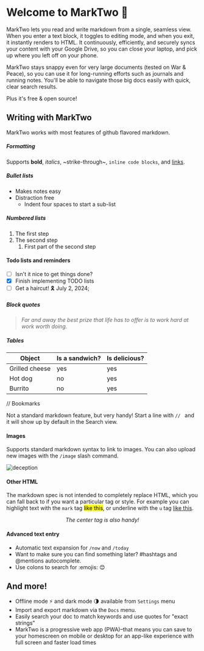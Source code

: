 # Welcome to MarkTwo 🎉

MarkTwo lets you read and write markdown from a single, seamless view. When you enter a text block, it toggles to editing mode, and when you exit, it instantly renders to HTML. It continuously, efficiently, and securely syncs your content with your Google Drive, so you can close your laptop, and pick up where you left off on your phone.

MarkTwo stays snappy even for very large documents (tested on War & Peace), so you can use it for long-running efforts such as journals and running notes. You'll be able to navigate those big docs easily with quick, clear search results.

Plus it's free & open source!

## Writing with MarkTwo
MarkTwo works with most features of github flavored markdown.

##### Formatting
Supports **bold**, _italics_, ~strike-through~, `inline code blocks`, and [links](https://marktwo.app).

##### Bullet lists
-   Makes notes easy
-   Distraction free
    * Indent four spaces to start a sub-list

##### Numbered lists
1. The first step
1. The second step
    1. First part of the second step

#### Todo lists and reminders
- [ ] Isn't it nice to get things done?
- [x] Finish implementing TODO lists
- [ ] Get a haircut! 🎗 July 2, 2024;

##### Block quotes
> _Far and away the best prize that life has to offer is to work hard at work worth doing._

##### Tables

|      Object       |    Is a sandwich?  |   Is delicious?  |
| ----------------- | ------------------ | ---------------  |
| Grilled cheese    |          yes       |      yes         |
| Hot dog           |          no        |      yes         |
| Burrito           |          no        |      yes         |


// Bookmarks

Not a standard markdown feature, but very handy! Start a line with `// ` and it will show up by default in the Search view.

#### Images

Supports standard markdown syntax to link to images. You can also upload new images with the `/image` slash command.

![deception](/img/deception.jpg)

#### Other HTML
The markdown spec is not intended to completely replace HTML, which you can fall back to if you want a particular tag or style. For example you can highlight text with the `mark` tag <mark>like this</mark>, or underline with the `u` tag <u>like this</u>.
<center><em>The center tag is also handy!</em></center>

#### Advanced text entry
- Automatic text expansion for `/now` and `/today`
- Want to make sure you can find something later? #hashtags and @mentions autocomplete.
- Use colons to search for :emojis: 😊

## And more!
- Offline mode ⚡ and dark mode 🌗 available from `Settings` menu
- Import and export markdown via the `Docs` menu.
- Easily search your doc to match keywords and use quotes for "exact strings"
- MarkTwo is a progressive web app (PWA)–that means you can save to your homescreen on mobile or desktop for an app-like experience with full screen and faster load times
